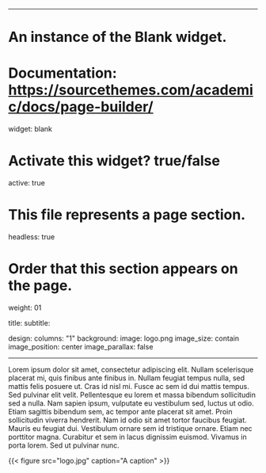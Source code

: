 
---
# An instance of the Blank widget.
# Documentation: https://sourcethemes.com/academic/docs/page-builder/
widget: blank

# Activate this widget? true/false
active: true

# This file represents a page section.
headless: true

# Order that this section appears on the page.
weight: 01

title:
subtitle:

design:
 columns: "1"
 background:
  image: logo.png
  image_size: contain
  image_position: center
  image_parallax: false

---

Lorem ipsum dolor sit amet, consectetur adipiscing elit. Nullam scelerisque placerat mi, quis finibus ante finibus in. Nullam feugiat tempus nulla, sed mattis felis posuere ut. Cras id nisl mi. Fusce ac sem id dui mattis tempus. Sed pulvinar elit velit. Pellentesque eu lorem et massa bibendum sollicitudin sed a nulla. Nam sapien ipsum, vulputate eu vestibulum sed, luctus ut odio. Etiam sagittis bibendum sem, ac tempor ante placerat sit amet. Proin sollicitudin viverra hendrerit. Nam id odio sit amet tortor faucibus feugiat. Mauris eu feugiat dui. Vestibulum ornare sem id tristique ornare. Etiam nec porttitor magna. Curabitur et sem in lacus dignissim euismod. Vivamus in porta lorem. Sed ut pulvinar nunc. 

{{< figure src="logo.jpg" caption="A caption" >}}


